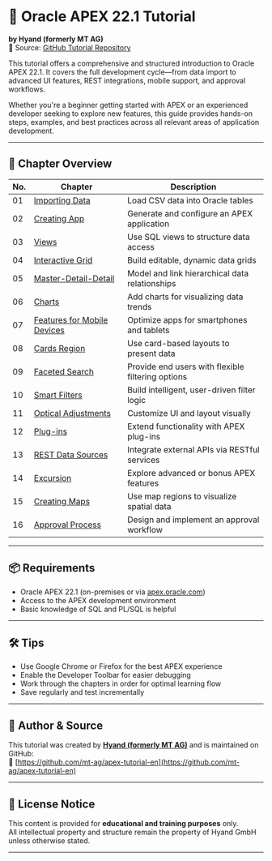 # 📘 Oracle APEX 22.1 Tutorial  
**by Hyand (formerly MT AG)**  
🔗 Source: [GitHub Tutorial Repository](https://github.com/mt-ag/apex-tutorial-en)

This tutorial offers a comprehensive and structured introduction to Oracle APEX 22.1. It covers the full development cycle—from data import to advanced UI features, REST integrations, mobile support, and approval workflows.

Whether you're a beginner getting started with APEX or an experienced developer seeking to explore new features, this guide provides hands-on steps, examples, and best practices across all relevant areas of application development.

---

## 🧱 Chapter Overview

| No. | Chapter | Description |
|-----|---------|-------------|
| 01 | [Importing Data](https://github.com/mt-ag/apex-tutorial-en/blob/22.1/docs/Chapter-01/Chapter-01%20-%20Importing%20Data.md) | Load CSV data into Oracle tables |
| 02 | [Creating App](https://github.com/mt-ag/apex-tutorial-en/blob/22.1/docs/Chapter-02/Chapter-02%20-%20Creating%20App.md) | Generate and configure an APEX application |
| 03 | [Views](https://github.com/mt-ag/apex-tutorial-en/blob/22.1/docs/Chapter-03/Chapter-03%20-%20Views.md) | Use SQL views to structure data access |
| 04 | [Interactive Grid](https://github.com/mt-ag/apex-tutorial-en/blob/22.1/docs/Chapter-04/Chapter-04%20-%20Interactive%20Grid.md) | Build editable, dynamic data grids |
| 05 | [Master-Detail-Detail](https://github.com/mt-ag/apex-tutorial-en/blob/22.1/docs/Chapter-05/Chapter-05%20-%20Master-Detail-Detail.md) | Model and link hierarchical data relationships |
| 06 | [Charts](https://github.com/mt-ag/apex-tutorial-en/blob/22.1/docs/Chapter-06/Chapter-06%20-%20Charts.md) | Add charts for visualizing data trends |
| 07 | [Features for Mobile Devices](https://github.com/mt-ag/apex-tutorial-en/blob/22.1/docs/Chapter-07/Chapter-07%20-%20Features%20for%20Mobile%20Devices.md) | Optimize apps for smartphones and tablets |
| 08 | [Cards Region](https://github.com/mt-ag/apex-tutorial-en/blob/22.1/docs/Chapter-08/Chapter-08%20-%20Cards%20Region.md) | Use card-based layouts to present data |
| 09 | [Faceted Search](https://github.com/mt-ag/apex-tutorial-en/blob/22.1/docs/Chapter-09/Chapter-09%20-%20Faceted%20Search.md) | Provide end users with flexible filtering options |
| 10 | [Smart Filters](https://github.com/mt-ag/apex-tutorial-en/blob/22.1/docs/Chapter-10/Chapter-10%20-%20Smart%20Filters.md) | Build intelligent, user-driven filter logic |
| 11 | [Optical Adjustments](https://github.com/mt-ag/apex-tutorial-en/blob/22.1/docs/Chapter-11/Chapter-11%20-%20Optical%20Adjustments.md) | Customize UI and layout visually |
| 12 | [Plug-ins](https://github.com/mt-ag/apex-tutorial-en/blob/22.1/docs/Chapter-12/Chapter-12%20-%20Plug-ins.md) | Extend functionality with APEX plug-ins |
| 13 | [REST Data Sources](https://github.com/mt-ag/apex-tutorial-en/blob/22.1/docs/Chapter-13/Chapter-13%20-%20REST%20Data%20Sources.md) | Integrate external APIs via RESTful services |
| 14 | [Excursion](https://github.com/mt-ag/apex-tutorial-en/blob/22.1/docs/Chapter-14/Chapter-14%20-%20Excursion.md) | Explore advanced or bonus APEX features |
| 15 | [Creating Maps](https://github.com/mt-ag/apex-tutorial-en/blob/22.1/docs/Chapter-15/Chapter-15%20-%20Creating%20Maps.md) | Use map regions to visualize spatial data |
| 16 | [Approval Process](https://github.com/mt-ag/apex-tutorial-en/blob/22.1/docs/Chapter-16/Chapter-16%20-%20Approval%20Process.md) | Design and implement an approval workflow |

---

## 📦 Requirements

- Oracle APEX 22.1 (on-premises or via [apex.oracle.com](https://apex.oracle.com))
- Access to the APEX development environment
- Basic knowledge of SQL and PL/SQL is helpful

---

## 🛠 Tips

- Use Google Chrome or Firefox for the best APEX experience
- Enable the Developer Toolbar for easier debugging
- Work through the chapters in order for optimal learning flow
- Save regularly and test incrementally

---

## 👥 Author & Source

This tutorial was created by **[Hyand (formerly MT AG)](https://www.hyand.com)** and is maintained on GitHub:  
🔗 [https://github.com/mt-ag/apex-tutorial-en](https://github.com/mt-ag/apex-tutorial-en)

---

## 📌 License Notice

This content is provided for **educational and training purposes** only.  
All intellectual property and structure remain the property of Hyand GmbH unless otherwise stated.

---

